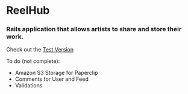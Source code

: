 # ReelHub
### Rails application that allows artists to share and store their work.
Check out the [Test Version](https://reelhub.herokuapp.com)

To do (not complete): 
* Amazon S3 Storage for Paperclip
* Comments for User and Feed
* Validations